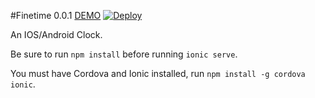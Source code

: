 #Finetime 0.0.1 [DEMO](http://finetime.heroku.com)
[![Deploy](https://www.herokucdn.com/deploy/button.png)](https://heroku.com/deploy?template=https://github.com/spencerthayer/Finetime)

An IOS/Android Clock.

Be sure to run `npm install` before running `ionic serve`.

You must have Cordova and Ionic installed, run `npm install -g cordova ionic`.
